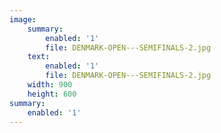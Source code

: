 ```yaml
---
image:
    summary:
        enabled: '1'
        file: DENMARK-OPEN---SEMIFINALS-2.jpg
    text:
        enabled: '1'
        file: DENMARK-OPEN---SEMIFINALS-2.jpg
    width: 900
    height: 600
summary:
    enabled: '1'
---
```


